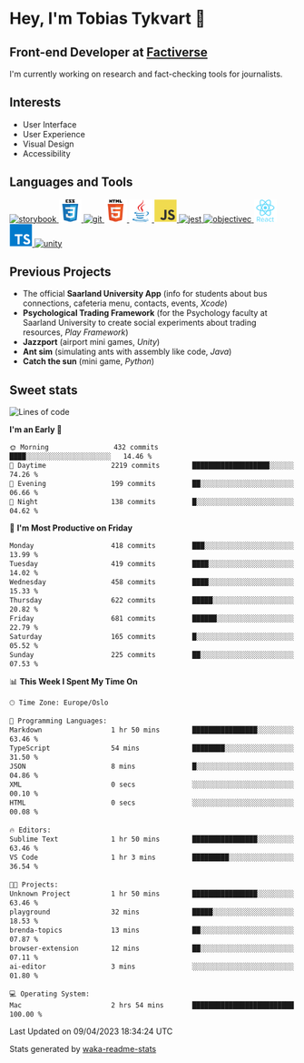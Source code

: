 # Hey, I'm Tobias Tykvart 🦉

## Front-end Developer at [Factiverse](https://www.factiverse.no/)

I'm currently working on research and fact-checking tools for journalists.

## Interests

- User Interface
- User Experience
- Visual Design
- Accessibility

## Languages and Tools

<!-- https://devicon.dev/ -->
<p align="left"> <a href="https://storybook.js.org/" target="_blank" rel="noreferrer"> <img src="https://cdn.jsdelivr.net/gh/devicons/devicon/icons/storybook/storybook-original.svg" alt="storybook" width="40" height="40"/> </a> <a href="https://www.w3schools.com/css/" target="_blank" rel="noreferrer"> <img src="https://raw.githubusercontent.com/devicons/devicon/master/icons/css3/css3-original-wordmark.svg" alt="css3" width="40" height="40"/> </a> <a href="https://git-scm.com/" target="_blank" rel="noreferrer"> <img src="https://www.vectorlogo.zone/logos/git-scm/git-scm-icon.svg" alt="git" width="40" height="40"/> </a> <a href="https://www.w3.org/html/" target="_blank" rel="noreferrer"> <img src="https://raw.githubusercontent.com/devicons/devicon/master/icons/html5/html5-original-wordmark.svg" alt="html5" width="40" height="40"/> </a> <a href="https://www.java.com" target="_blank" rel="noreferrer"> <img src="https://raw.githubusercontent.com/devicons/devicon/master/icons/java/java-original.svg" alt="java" width="40" height="40"/> </a> <a href="https://developer.mozilla.org/en-US/docs/Web/JavaScript" target="_blank" rel="noreferrer"> <img src="https://raw.githubusercontent.com/devicons/devicon/master/icons/javascript/javascript-original.svg" alt="javascript" width="40" height="40"/> </a> <a href="https://jestjs.io" target="_blank" rel="noreferrer"> <img src="https://www.vectorlogo.zone/logos/jestjsio/jestjsio-icon.svg" alt="jest" width="40" height="40"/> </a> <a href="https://developer.apple.com/library/archive/documentation/Cocoa/Conceptual/ProgrammingWithObjectiveC/Introduction/Introduction.html" target="_blank" rel="noreferrer"> <img src="https://www.vectorlogo.zone/logos/apple_objectivec/apple_objectivec-icon.svg" alt="objectivec" width="40" height="40"/> </a> <a href="https://reactjs.org/" target="_blank" rel="noreferrer"> <img src="https://raw.githubusercontent.com/devicons/devicon/master/icons/react/react-original-wordmark.svg" alt="react" width="40" height="40"/> </a> <a href="https://www.typescriptlang.org/" target="_blank" rel="noreferrer"> <img src="https://raw.githubusercontent.com/devicons/devicon/master/icons/typescript/typescript-original.svg" alt="typescript" width="40" height="40"/> </a> <a href="https://unity.com/" target="_blank" rel="noreferrer"> <img src="https://www.vectorlogo.zone/logos/unity3d/unity3d-icon.svg" alt="unity" width="40" height="40"/> </a> </p>

## Previous Projects

- The official **Saarland University App** (info for students about bus connections, cafeteria menu, contacts, events, _Xcode_)
- **Psychological Trading Framework** (for the Psychology faculty at Saarland University to create social experiments about trading resources, _Play Framework_)
- **Jazzport** (airport mini games, _Unity_)
- **Ant sim** (simulating ants with assembly like code, _Java_)
- **Catch the sun** (mini game, _Python_)

## Sweet stats

<!--START_SECTION:waka-->
![Lines of code](https://img.shields.io/badge/From%20Hello%20World%20I%27ve%20Written-4.1%20million%20lines%20of%20code-blue)

**I'm an Early 🐤** 

```text
🌞 Morning                432 commits         ████░░░░░░░░░░░░░░░░░░░░░   14.46 % 
🌆 Daytime                2219 commits        ███████████████████░░░░░░   74.26 % 
🌃 Evening                199 commits         ██░░░░░░░░░░░░░░░░░░░░░░░   06.66 % 
🌙 Night                  138 commits         █░░░░░░░░░░░░░░░░░░░░░░░░   04.62 % 
```
📅 **I'm Most Productive on Friday** 

```text
Monday                   418 commits         ███░░░░░░░░░░░░░░░░░░░░░░   13.99 % 
Tuesday                  419 commits         ████░░░░░░░░░░░░░░░░░░░░░   14.02 % 
Wednesday                458 commits         ████░░░░░░░░░░░░░░░░░░░░░   15.33 % 
Thursday                 622 commits         █████░░░░░░░░░░░░░░░░░░░░   20.82 % 
Friday                   681 commits         ██████░░░░░░░░░░░░░░░░░░░   22.79 % 
Saturday                 165 commits         █░░░░░░░░░░░░░░░░░░░░░░░░   05.52 % 
Sunday                   225 commits         ██░░░░░░░░░░░░░░░░░░░░░░░   07.53 % 
```


📊 **This Week I Spent My Time On** 

```text
🕑︎ Time Zone: Europe/Oslo

💬 Programming Languages: 
Markdown                 1 hr 50 mins        ████████████████░░░░░░░░░   63.46 % 
TypeScript               54 mins             ████████░░░░░░░░░░░░░░░░░   31.50 % 
JSON                     8 mins              █░░░░░░░░░░░░░░░░░░░░░░░░   04.86 % 
XML                      0 secs              ░░░░░░░░░░░░░░░░░░░░░░░░░   00.10 % 
HTML                     0 secs              ░░░░░░░░░░░░░░░░░░░░░░░░░   00.08 % 

🔥 Editors: 
Sublime Text             1 hr 50 mins        ████████████████░░░░░░░░░   63.46 % 
VS Code                  1 hr 3 mins         █████████░░░░░░░░░░░░░░░░   36.54 % 

🐱‍💻 Projects: 
Unknown Project          1 hr 50 mins        ████████████████░░░░░░░░░   63.46 % 
playground               32 mins             █████░░░░░░░░░░░░░░░░░░░░   18.53 % 
brenda-topics            13 mins             ██░░░░░░░░░░░░░░░░░░░░░░░   07.87 % 
browser-extension        12 mins             ██░░░░░░░░░░░░░░░░░░░░░░░   07.11 % 
ai-editor                3 mins              ░░░░░░░░░░░░░░░░░░░░░░░░░   01.80 % 

💻 Operating System: 
Mac                      2 hrs 54 mins       █████████████████████████   100.00 % 
```


 Last Updated on 09/04/2023 18:34:24 UTC
<!--END_SECTION:waka-->

Stats generated by [waka-readme-stats](https://github.com/anmol098/waka-readme-stats)
